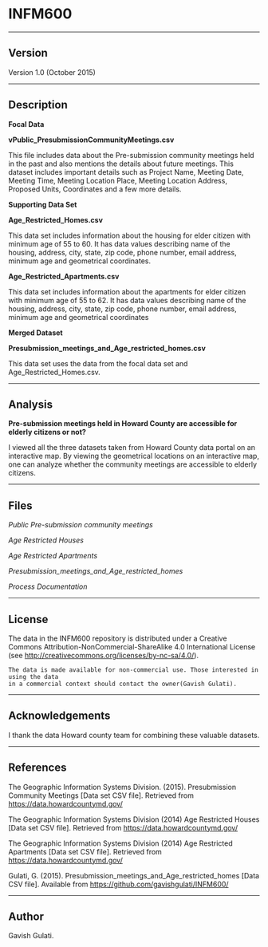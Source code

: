 # INFM600
-------
Version
-------

Version 1.0 (October 2015)

-----------
Description
-----------

**Focal Data**

**vPublic_PresubmissionCommunityMeetings.csv**

This file includes data about the Pre-submission community meetings held in the past and also mentions the details about future meetings. This dataset includes important details such as Project Name, Meeting Date, Meeting Time, Meeting Location Place, Meeting Location Address, Proposed Units, Coordinates and a few more details.

**Supporting Data Set**

**Age_Restricted_Homes.csv**

This data set includes information about the housing for elder citizen with minimum age of 55 to 60. It has data values describing name of the housing, address, city, state, zip code, phone number, email address, minimum age and geometrical coordinates.





**Age_Restricted_Apartments.csv**

This data set includes information about the apartments for elder citizen with minimum age of 55 to 62. It has data values describing name of the housing, address, city, state, zip code, phone number, email address, minimum age and geometrical coordinates

**Merged Dataset**

**Presubmission_meetings_and_Age_restricted_homes.csv**

This data set uses the data from the focal data set and Age_Restricted_Homes.csv.



---------------
Analysis
---------------

**Pre-submission meetings held in Howard County are accessible for elderly citizens or not?**

I viewed all the three datasets taken from Howard County data portal on an interactive map.
By viewing the geometrical locations on an interactive map, one can analyze whether the community meetings are accessible to elderly citizens.	

-----
Files
-----

*Public Pre-submission community meetings*

*Age Restricted Houses*

*Age Restricted Apartments*

*Presubmission_meetings_and_Age_restricted_homes*

*Process Documentation*

------- 
License
-------

The data in the INFM600 repository is distributed under a Creative Commons 
Attribution-NonCommercial-ShareAlike 4.0 International License (see 
http://creativecommons.org/licenses/by-nc-sa/4.0/).
   
	The data is made available for non-commercial use. Those interested in using the data 
   	in a commercial context should contact the owner(Gavish Gulati).

----------------
Acknowledgements
----------------

   I thank the data Howard county team for combining these valuable datasets.

----------
References
----------

The Geographic Information Systems Division. (2015). Presubmission Community Meetings [Data set CSV file]. Retrieved from https://data.howardcountymd.gov/

The Geographic Information Systems Division (2014) Age Restricted Houses [Data set CSV file]. Retrieved from https://data.howardcountymd.gov/

The Geographic Information Systems Division (2014) Age Restricted Apartments [Data set CSV file]. Retrieved from https://data.howardcountymd.gov/

Gulati, G. (2015). Presubmission_meetings_and_Age_restricted_homes [Data CSV file]. Available from https://github.com/gavishgulati/INFM600/

-------
Author
-------

Gavish Gulati.
